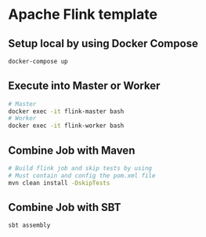 # Apache Flink template

## Setup local by using Docker Compose
```bash
docker-compose up
```

## Execute into Master or Worker
```bash
# Master
docker exec -it flink-master bash
# Worker
docker exec -it flink-worker bash
```

## Combine Job with Maven
```bash
# Build flink job and skip tests by using
# Must contain and config the pom.xml file
mvn clean install -DskipTests
```

## Combine Job with SBT
```bash
sbt assembly
```

